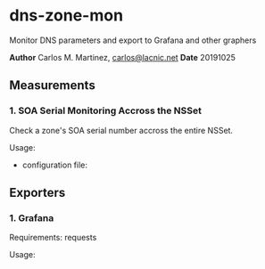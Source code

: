 # dns-zone-mon
 Monitor DNS parameters and export to Grafana and other graphers

 **Author** Carlos M. Martinez, carlos@lacnic.net
 **Date** 20191025

 ## Measurements

 ### 1. SOA Serial Monitoring Accross the NSSet

 Check a zone's SOA serial number accross the entire NSSet.

 Usage:
 - configuration file:


 ## Exporters

 ### 1. Grafana

 Requirements: requests

 Usage:

